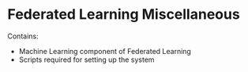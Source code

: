 # Federated Learning Miscellaneous

Contains:
- Machine Learning component of Federated Learning
- Scripts required for setting up the system